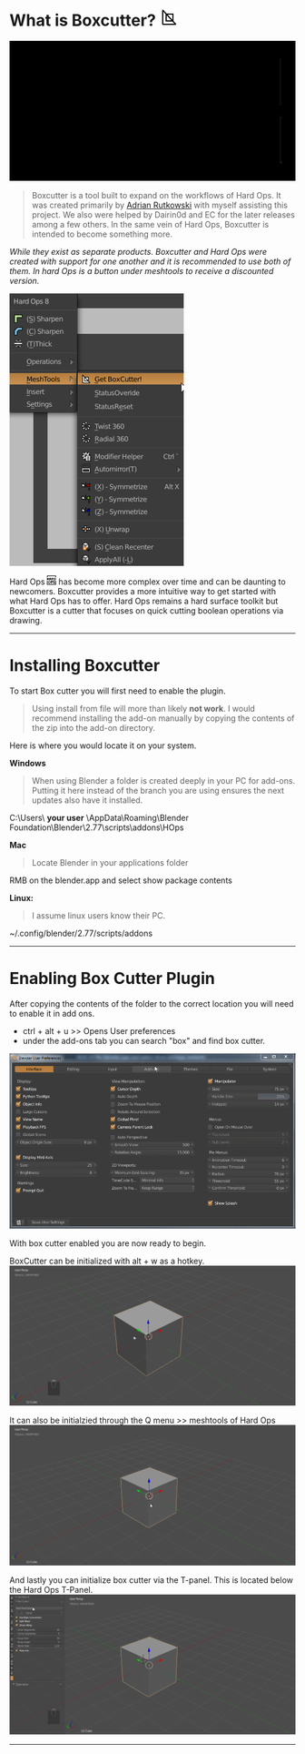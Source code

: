# What is Boxcutter? ![image](..\img\icons\BoxCutter.png)

![](..\img\boxcutter_img\bad.gif)

> Boxcutter is a tool built to expand on the workflows of Hard Ops. It was created
primarily by [Adrian Rutkowski](https://www.artstation.com/artist/adrianrutkowski)
with myself assisting this project. We also were helped by Dairin0d and EC
for the later releases among a few others. In the same vein of Hard Ops, Boxcutter
is intended to become something more.

*While they exist as separate products. Boxcutter and Hard Ops were created with
support for one another and it is recommended to use both of them. In hard Ops is a button under meshtools to receive a discounted version.*

![](..\img\boxcutter_img\bc_5.png)

Hard Ops ![](..\img\icons\HardOps.png) has become more complex over time and can be daunting to newcomers. Boxcutter provides a more intuitive way to get started with what Hard Ops has to offer. Hard Ops remains a hard surface toolkit but Boxcutter is a cutter that focuses on quick cutting boolean operations via drawing.

___

# Installing Boxcutter

To start Box cutter you will first need to enable the plugin.

> Using install from file will more than likely **not work**. I would recommend
installing the add-on manually by copying the contents of the zip into the add-on
directory.

Here is where you would locate it on your system.

**Windows**
>When using Blender a folder is created deeply in your PC for add-ons. Putting it
here instead of the branch you are using ensures the next updates also have it
installed.

C:\Users\ **your user** \AppData\Roaming\Blender Foundation\Blender\2.77\scripts\addons\HOps

**Mac**
>Locate Blender in your applications folder

RMB on the blender.app and select show package contents

**Linux:**
>I assume linux users know their PC.

~/.config/blender/2.77/scripts/addons

___

# Enabling Box Cutter Plugin

After copying the contents of the folder to the correct location you will need
to enable it in add ons.

- ctrl + alt + u >> Opens User preferences
- under the add-ons tab you can search "box" and find box cutter.

![](..\img\boxcutter_img\bc_1.gif)

With box cutter enabled you are now ready to begin.

BoxCutter can be initialized with alt + w as a hotkey.
![](..\img\boxcutter_img\bc6.gif)

It can also be initialzied through the Q menu >> meshtools of Hard Ops
![](..\img\boxcutter_img\bc7.gif)

And lastly you can initialize box cutter via the T-panel. This is located below the Hard Ops T-Panel.
![](..\img\boxcutter_img\bc8.gif)

___
